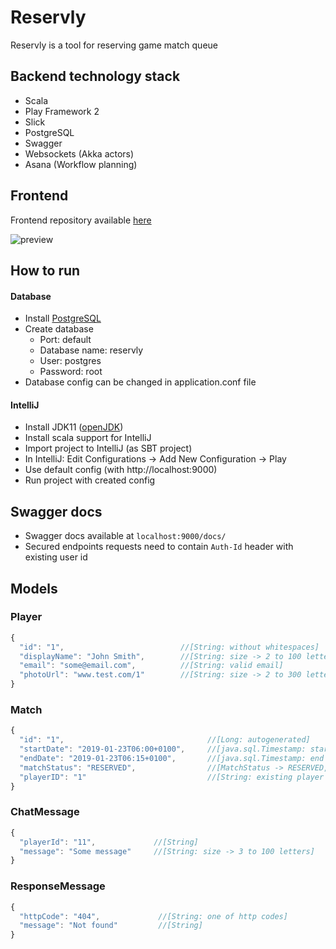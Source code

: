 # Reservly
Reservly is a tool for reserving game match queue

## Backend technology stack
* Scala
* Play Framework 2
* Slick
* PostgreSQL
* Swagger
* Websockets (Akka actors)
* Asana (Workflow planning)

## Frontend
Frontend repository available [here](https://github.com/mtrybus2208/game-reservation-app) 

![preview](https://user-images.githubusercontent.com/31374669/56235258-5c7c1d00-6087-11e9-87c4-cb3659d61fdb.png)

## How to run
#### Database
* Install [PostgreSQL](https://www.postgresql.org/download/)
* Create database 
  - Port: default
  - Database name: reservly
  - User: postgres
  - Password: root
* Database config can be changed in application.conf file
  
#### IntelliJ
* Install JDK11 ([openJDK](https://adoptopenjdk.net))
* Install scala support for IntelliJ
* Import project to IntelliJ (as SBT project)
* In IntelliJ: Edit Configurations -> Add New Configuration -> Play
* Use default config (with http://localhost:9000)
* Run project with created config

## Swagger docs
* Swagger docs available at `localhost:9000/docs/`
* Secured endpoints requests need to contain `Auth-Id` header with existing user id

## Models

### Player
```javascript
{ 
  "id": "1",                          //[String: without whitespaces]
  "displayName": "John Smith",        //[String: size -> 2 to 100 letters]
  "email": "some@email.com",          //[String: valid email]
  "photoUrl": "www.test.com/1"        //[String: size -> 2 to 300 letters]
}
```

### Match
```javascript
{ 
  "id": "1",                                //[Long: autogenerated]
  "startDate": "2019-01-23T06:00+0100",     //[java.sql.Timestamp: start date must be before end date]
  "endDate": "2019-01-23T06:15+0100",       //[java.sql.Timestamp: end date must be after start date]
  "matchStatus": "RESERVED",                //[MatchStatus -> RESERVED, ENDED]
  "playerID": "1"                           //[String: existing player id]
}
```

### ChatMessage
```javascript
{ 
  "playerId": "11",             //[String]
  "message": "Some message"     //[String: size -> 3 to 100 letters]
}
```

### ResponseMessage
```javascript
{ 
  "httpCode": "404",             //[String: one of http codes]
  "message": "Not found"         //[String]
}
